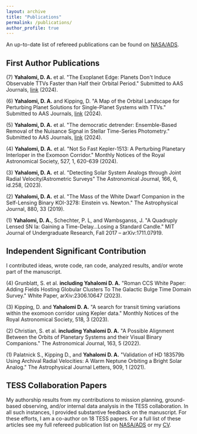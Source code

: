 ```yaml
---
layout: archive
title: "Publications"
permalink: /publications/
author_profile: true
---
```



An up-to-date list of refereed publications can be found on [NASA/ADS](https://ui.adsabs.harvard.edu/public-libraries/M3CjdVwZQ16s0_1_iBXh1A). 


## First Author Publications

(7) **Yahalomi, D. A.** et al. "The Exoplanet Edge: Planets Don't Induce Observable TTVs Faster than Half their Orbital Period." Submitted to AAS Journals, [link](https://drive.google.com/file/d/1wNfkRKNWZ-glTBjVCFXdzhWSw7WjRQHj/view?usp=sharing) (2024). <br>

(6) **Yahalomi, D. A.** and Kipping, D. "A Map of the Orbital Landscape for Perturbing Planet Solutions for Single-Planet Systems with TTVs." Submitted to AAS Journals, [link](https://drive.google.com/file/d/1qscXlaJZWKy6uhTreVAX056BYbnxjJoB/view?usp=sharing) (2024). <br>

(5) **Yahalomi, D. A.** et al. "The democratic detrender: Ensemble-Based Removal of the Nuisance Signal in Stellar Time-Series Photometry." Submitted to AAS Journals, [link](https://drive.google.com/file/d/1V3XNY_Ka1S9AHDHVvBnvWTDO0FlG7MVh/view?usp=sharing) (2024). <br>

(4) **Yahalomi, D. A.** et al. "Not So Fast Kepler-1513: A Perturbing Planetary Interloper in the Exomoon Corridor." Monthly Notices of the Royal Astronomical Society, 527, 1, 620-639 (2024). <br>

(3) **Yahalomi, D. A.** et al. "Detecting Solar System Analogs through Joint Radial Velocity/Astrometric Surveys" The Astronomical Journal, 166, 6, id.258, (2023). <br>

(2) **Yahalomi, D. A.** et al. "The Mass of the White Dwarf Companion in the Self-Lensing Binary KOI-3278: Einstein vs. Newton." The Astrophysical Journal, 880, 33 (2019). <br>

(1) **Yahalomi, D. A.**, Schechter, P. L, and Wambsganss, J. "A Quadruply Lensed SN Ia: Gaining a Time-Delay…Losing a Standard Candle." MIT Journal of Undergraduate Research, Fall 2017 – arXiv:1711.07919. <br>





## Independent Significant Contribution

I contributed ideas, wrote code, ran code, analyzed results, and/or wrote part of the manuscript. <br>


(4) Grunblatt, S. et al. **including Yahalomi D. A.** "Roman CCS White Paper: Adding Fields Hosting Globular Clusters To The Galactic Bulge Time Domain Survey." White Paper, arXiv:2306.10647 (2023). <br>

(3) Kipping, D. and **Yahalomi D. A.** "A search for transit timing variations within the exomoon corridor using Kepler data." Monthly Notices of the Royal Astronomical Society, 518, 3 (2023). <br>

(2) Christian, S. et al. **including Yahalomi D. A.** "A Possible Alignment Between the Orbits of Planetary Systems and their Visual Binary Companions." The Astronomical Journal, 163, 5 (2022). <br>

(1) Palatnick S., Kipping D., and **Yahalomi D. A.** "Validation of HD 183579b Using Archival Radial Velocities: A Warm Neptune Orbiting a Bright Solar Analog." The Astrophysical Journal Letters, 909, 1 (2021). <br>


## TESS Collaboration Papers 

My authorship results from my contributions to mission planning, ground-based observing, and/or internal data analysis in the TESS collaboration. In all such instances, I provided substantive feedback on the manuscript. For these efforts, I am a co-author on 18 TESS papers. For a full list of these articles see my full refereed publication list on [NASA/ADS](https://ui.adsabs.harvard.edu/search/filter_property_fq_property=AND&filter_property_fq_property=property%3A%22refereed%22&fq=%7B!type%3Daqp%20v%3D%24fq_property%7D&fq_property=(property%3A%22refereed%22)&q=%20author%3A%22yahalomi%2C%20d%22%20&sort=date%20desc%2C%20bibcode%20desc&p_=0) or my [CV](https://dyahalomi.github.io/dyahalomiCV.pdf).

